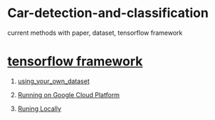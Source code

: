 Car-detection-and-classification
==============================================

current methods with paper, dataset, tensorflow framework

# [tensorflow framework](https://github.com/tensorflow/models/tree/master/research/object_detection)

1. [using_your_own_dataset](https://github.com/tensorflow/models/blob/master/research/object_detection/g3doc/using_your_own_dataset.md)

2. [Running on Google Cloud Platform](https://github.com/tensorflow/models/blob/master/research/object_detection/g3doc/running_on_cloud.md)

3. [Runing Locally](https://github.com/tensorflow/models/blob/master/research/object_detection/g3doc/running_locally.md)



